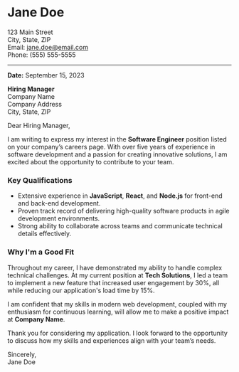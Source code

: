 # Jane Doe  
123 Main Street  
City, State, ZIP  
Email: jane.doe@email.com  
Phone: (555) 555-5555  

---

**Date:** September 15, 2023  

**Hiring Manager**  
Company Name  
Company Address  
City, State, ZIP  

Dear Hiring Manager,

I am writing to express my interest in the **Software Engineer** position listed on your company’s careers page. With over five years of experience in software development and a passion for creating innovative solutions, I am excited about the opportunity to contribute to your team.

### Key Qualifications

- Extensive experience in **JavaScript**, **React**, and **Node.js** for front-end and back-end development.
- Proven track record of delivering high-quality software products in agile development environments.
- Strong ability to collaborate across teams and communicate technical details effectively.

### Why I'm a Good Fit

Throughout my career, I have demonstrated my ability to handle complex technical challenges. At my current position at **Tech Solutions**, I led a team to implement a new feature that increased user engagement by 30%, all while reducing our application's load time by 15%.

I am confident that my skills in modern web development, coupled with my enthusiasm for continuous learning, will allow me to make a positive impact at **Company Name**.

Thank you for considering my application. I look forward to the opportunity to discuss how my skills and experiences align with your team’s needs.

Sincerely,  
Jane Doe

